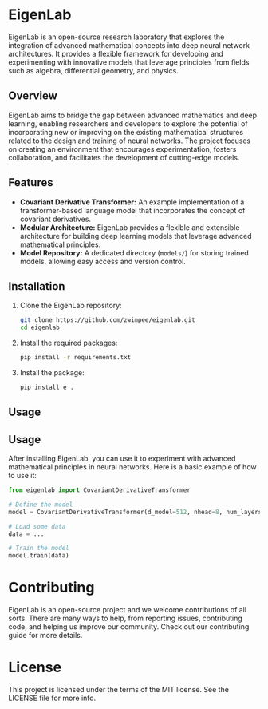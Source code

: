 # EigenLab

EigenLab is an open-source research laboratory that explores the integration of advanced mathematical concepts into deep neural network architectures. It provides a flexible framework for developing and experimenting with innovative models that leverage principles from fields such as algebra, differential geometry, and physics.

## Overview

EigenLab aims to bridge the gap between advanced mathematics and deep learning, enabling researchers and developers to explore the potential of incorporating new or improving on the existing mathematical structures related to the design and training of neural networks. The project focuses on creating an environment that encourages experimentation, fosters collaboration, and facilitates the development of cutting-edge models.

## Features

- **Covariant Derivative Transformer:** An example implementation of a transformer-based language model that incorporates the concept of covariant derivatives.
- **Modular Architecture:** EigenLab provides a flexible and extensible architecture for building deep learning models that leverage advanced mathematical principles.
- **Model Repository:** A dedicated directory (`models/`) for storing trained models, allowing easy access and version control.

## Installation

1. Clone the EigenLab repository:
    ```bash
    git clone https://github.com/zwimpee/eigenlab.git
    cd eigenlab
    ```

2. Install the required packages:
    ```bash
    pip install -r requirements.txt
    ```

3. Install the package:
    ```bash
    pip install e .
    ```

## Usage

## Usage

After installing EigenLab, you can use it to experiment with advanced mathematical principles in neural networks. Here is a basic example of how to use it:

```python
from eigenlab import CovariantDerivativeTransformer

# Define the model
model = CovariantDerivativeTransformer(d_model=512, nhead=8, num_layers=6)

# Load some data
data = ...

# Train the model
model.train(data)
```

# Contributing
EigenLab is an open-source project and we welcome contributions of all sorts. There are many ways to help, from reporting issues, contributing code, and helping us improve our community. Check out our contributing guide for more details.

# License
This project is licensed under the terms of the MIT license. See the LICENSE file for more info.